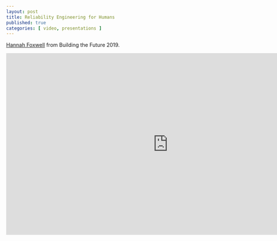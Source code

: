 ```yaml
---
layout: post
title: Reliability Engineering for Humans
published: true 
categories: [ video, presentations ]
---
```


<a href="https://twitter.com/HannahFoxwell">Hannah Foxwell</a> from Building the Future 2019.

<iframe width="873" height="491" src="https://www.youtube.com/embed/ohRydVzYQw4" frameborder="0" allow="accelerometer; autoplay; encrypted-media; gyroscope; picture-in-picture" allowfullscreen>
</iframe>
